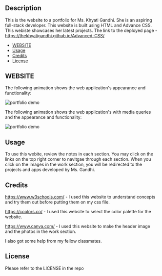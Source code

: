 # <khyati-gandhi-webpage>

## Description

This is the website to a portfolio for Ms. Khyati Gandhi. She is an aspiring full-stack developer. This website is built using HTML and Advance CSS.
This webiste showcases her latest projects.
The link to the deployed page - https://thekhyatigandhi.github.io/Advanced-CSS/

- [WEBSITE](#WEBSITE)
- [Usage](#usage)
- [Credits](#credits)
- [License](#license)

## WEBSITE

The following animation shows the web application's appearance and functionality:

![portfolio demo](./Assets/Web-version.gif)

The following animation shows the web application's with media queries and the appearance and functionality:

![portfolio demo](./Assets/With-Media-Queries%20.gif)

## Usage

To use this webite, review the notes in each section. You may click on the links on the top right corner to navitgae through each section. When you click on the images in the work section, you will be redirected to the projects and apps developed by Ms. Gandhi.

## Credits

https://www.w3schools.com/ - I used this website to understand concepts and try them out before putting them on my css file.

https://coolors.co/ - I used this website to select the color palette for the website.

https://www.canva.com/ - I used this website to make the header image and the photos in the work section.

I also got some help from my fellow classmates.

## License

Please refer to the LICENSE in the repo
